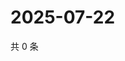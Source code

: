 # 2025-07-22

共 0 条

<!-- BEGIN ZHIHUVIDEO -->
<!-- 最后更新时间 Tue Jul 22 2025 18:13:26 GMT+0800 (China Standard Time) -->

<!-- END ZHIHUVIDEO -->
